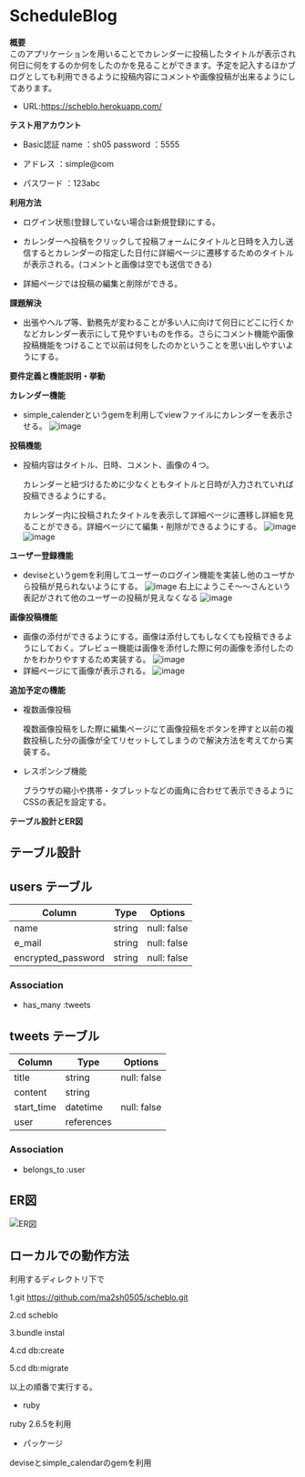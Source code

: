  # ScheduleBlog

 **概要**  
このアプリケーションを用いることでカレンダーに投稿したタイトルが表示され何日に何をするのか何をしたのかを見ることができます。予定を記入するほかブログとしても利用できるように投稿内容にコメントや画像投稿が出来るようにしてあります。

- URL:https://scheblo.herokuapp.com/

 **テスト用アカウント**
- Basic認証
  name ：sh05
  password ：5555

- アドレス  ：simple@com
- パスワード  ：123abc

 **利用方法**
  
- ログイン状態(登録していない場合は新規登録)にする。
  
- カレンダーへ投稿をクリックして投稿フォームにタイトルと日時を入力し送信するとカレンダーの指定した日付に詳細ページに遷移するためのタイトルが表示される。(コメントと画像は空でも送信できる)
  
- 詳細ページでは投稿の編集と削除ができる。

 **課題解決**
- 出張やヘルプ等、勤務先が変わることが多い人に向けて何日にどこに行くかなどカレンダー表示にして見やすいものを作る。さらにコメント機能や画像投稿機能をつけることで以前は何をしたのかということを思い出しやすいようにする。

 **要件定義と機能説明・挙動**
  
 **カレンダー機能**  
 - simple_calenderというgemを利用してviewファイルにカレンダーを表示させる。
![image](https://user-images.githubusercontent.com/72375725/100194425-0648ae80-2f39-11eb-8b91-8d2796aa7de3.png)

 **投稿機能**
 - 投稿内容はタイトル、日時、コメント、画像の４つ。
  
   カレンダーと紐づけるために少なくともタイトルと日時が入力されていれば投稿できるようにする。
  
   カレンダー内に投稿されたタイトルを表示して詳細ページに遷移し詳細を見ることができる。詳細ページにて編集・削除ができるようにする。
 ![image](https://user-images.githubusercontent.com/72375725/100199610-c259a780-2f40-11eb-908a-761573dad032.png)
 ![image](https://user-images.githubusercontent.com/72375725/100194249-aeaa4300-2f38-11eb-8949-28cf7f832ae1.png)

 **ユーザー登録機能**
- deviseというgemを利用してユーザーのログイン機能を実装し他のユーザから投稿が見られないようにする。
![image](https://user-images.githubusercontent.com/72375725/100200016-62afcc00-2f41-11eb-8004-adaadb3d4292.png)
右上にようこそ〜〜さんという表記がされて他のユーザーの投稿が見えなくなる
![image](https://user-images.githubusercontent.com/72375725/100200105-7f4c0400-2f41-11eb-925d-24f1daffe02c.png)


 **画像投稿機能**
- 画像の添付ができるようにする。画像は添付してもしなくても投稿できるようにしておく。プレビュー機能は画像を添付した際に何の画像を添付したのかをわかりやすするため実装する。
 ![image](https://user-images.githubusercontent.com/72375725/100205046-f6849680-2f47-11eb-818a-da2930bd3f64.png)
- 詳細ページにて画像が表示される。
 ![image](https://user-images.githubusercontent.com/72375725/100195423-aa7f2500-2f3a-11eb-99d6-7156675c6089.png)

 **追加予定の機能**
  
  - 複数画像投稿

    複数画像投稿をした際に編集ページにて画像投稿をボタンを押すと以前の複数投稿した分の画像が全てリセットしてしまうので解決方法を考えてから実装する。

  - レスポンシブ機能

    ブラウザの縮小や携帯・タブレットなどの画角に合わせて表示できるようにCSSの表記を設定する。
    


 **テーブル設計とER図**
  
  

## テーブル設計

## users テーブル

| Column             | Type   | Options     |
| ------------------ | ------ | ----------- |
| name               | string | null: false |
| e_mail             | string | null: false |
| encrypted_password | string | null: false |

### Association

- has_many :tweets

## tweets テーブル

| Column             | Type       | Options     |
| ------------------ | ---------- | ----------- |
| title              | string     | null: false |
| content            | string     |             |
| start_time         | datetime   | null: false |
| user               | references |             |

### Association

- belongs_to :user


## ER図
 ![ER図](https://user-images.githubusercontent.com/72375725/100192677-ba483a80-2f35-11eb-8f53-c80bd38fb7b9.png)


 ## ローカルでの動作方法
  利用するディレクトリ下で

  1.git https://github.com/ma2sh0505/scheblo.git  
  
  2.cd scheblo  
  
  3.bundle instal  

  4.cd db:create  
  
  5.cd db:migrate

  以上の順番で実行する。
  
  - ruby 
  
  ruby 2.6.5を利用
  
  - パッケージ

  deviseとsimple_calendarのgemを利用
